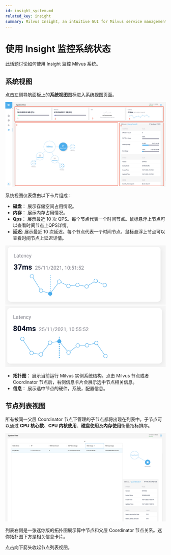 ```yaml
---
id: insight_system.md
related_key: insight
summary: Milvus Insight, an intuitive GUI for Milvus service management.
---
```


# 使用 Insight 监控系统状态

此话题讨论如何使用 Insight 监控 Milvus 系统。

## 系统视图

点击左侧导航面板上的**系统视图**图标进入系统视图页面。


![系统视图](../../../../assets/insight_system1.png)

系统视图仪表盘由以下卡片组成：

- **磁盘**： 展示存储空间占用情况。
- **内存**： 展示内存占用情况。
- **Qps**： 展示最近 10 次 QPS。每个节点代表一个时间节点。鼠标悬浮上节点可以查看时间节点上QPS详情。
- **延迟**: 展示最近 10 次延迟。每个节点代表一个时间节点。鼠标悬浮上节点可以查看时间节点上延迟详情。


![系统视图](../../../../assets/insight_system2.png)
![系统视图](../../../../assets/insight_system3.png)


- **拓扑图**： 展示当前运行 Milvus 实例系统结构。点击 Milvus 节点或者 Coordinator 节点后，右侧信息卡片会展示选中节点相关信息。
- **信息**： 展示选中节点的硬件，系统，配置信息。

## 节点列表视图

所有被同一父层 Coordinator 节点下管理的子节点都将出现在列表中。子节点可以通过  **CPU 核心数**、**CPU 内核使用**、**磁盘使用**及**内存使用**衡量指标排序。

![节点列表视图](../../../../assets/insight_system4.png)

列表右侧是一张迷你版的拓扑图展示算中节点和父层 Coordinator 节点关系。迷你拓扑图下方是相关信息卡片。

点击向下箭头收起节点列表视图。